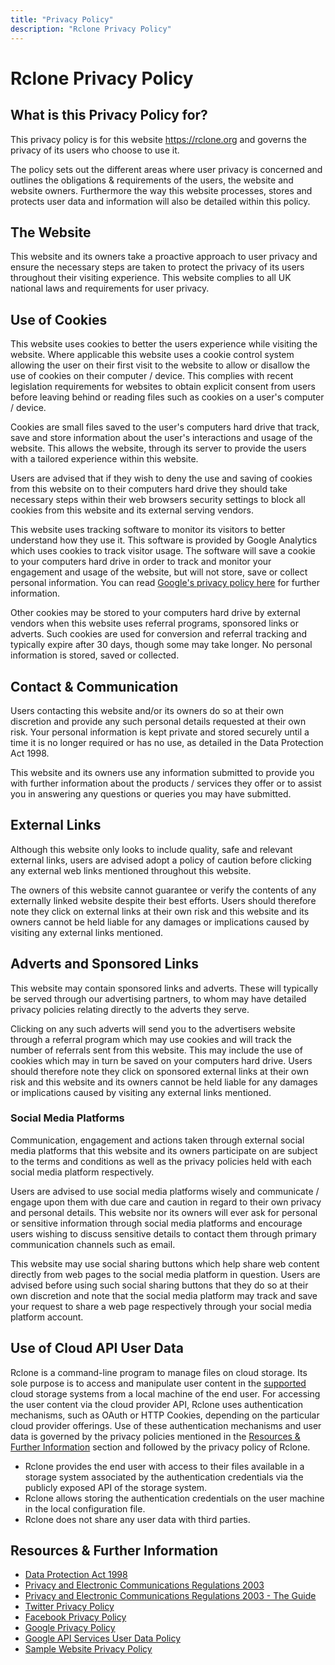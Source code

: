 ```yaml
---
title: "Privacy Policy"
description: "Rclone Privacy Policy"
---
```


# Rclone Privacy Policy #

## What is this Privacy Policy for? ##

This privacy policy is for this website https://rclone.org and governs the
privacy of its users who choose to use it.

The policy sets out the different areas where user privacy is concerned and
outlines the obligations & requirements of the users, the website and website
owners. Furthermore the way this website processes, stores and protects user
data and information will also be detailed within this policy.

## The Website ##

This website and its owners take a proactive approach to user privacy and
ensure the necessary steps are taken to protect the privacy of its users
throughout their visiting experience. This website complies to all UK national
laws and requirements for user privacy.

## Use of Cookies ##

This website uses cookies to better the users experience while visiting the
website. Where applicable this website uses a cookie control system allowing
the user on their first visit to the website to allow or disallow the use of
cookies on their computer / device. This complies with recent legislation
requirements for websites to obtain explicit consent from users before leaving
behind or reading files such as cookies on a user's computer / device.

Cookies are small files saved to the user's computers hard drive that track,
save and store information about the user's interactions and usage of the
website. This allows the website, through its server to provide the users with
a tailored experience within this website.

Users are advised that if they wish to deny the use and saving of cookies from
this website on to their computers hard drive they should take necessary steps
within their web browsers security settings to block all cookies from this
website and its external serving vendors.

This website uses tracking software to monitor its visitors to better
understand how they use it. This software is provided by Google Analytics which
uses cookies to track visitor usage. The software will save a cookie to your
computers hard drive in order to track and monitor your engagement and usage of
the website, but will not store, save or collect personal information. You can
read [Google's privacy policy here](https://www.google.com/privacy.html) for
further information.

Other cookies may be stored to your computers hard drive by external vendors
when this website uses referral programs, sponsored links or adverts. Such
cookies are used for conversion and referral tracking and typically expire
after 30 days, though some may take longer. No personal information is stored,
saved or collected.

## Contact & Communication ##

Users contacting this website and/or its owners do so at their own discretion
and provide any such personal details requested at their own risk. Your
personal information is kept private and stored securely until a time it is no
longer required or has no use, as detailed in the Data Protection Act 1998.

This website and its owners use any information submitted to provide you with
further information about the products / services they offer or to assist you
in answering any questions or queries you may have submitted.

## External Links ##

Although this website only looks to include quality, safe and relevant external
links, users are advised adopt a policy of caution before clicking any external
web links mentioned throughout this website.

The owners of this website cannot guarantee or verify the contents of any
externally linked website despite their best efforts. Users should therefore
note they click on external links at their own risk and this website and its
owners cannot be held liable for any damages or implications caused by visiting
any external links mentioned.

## Adverts and Sponsored Links ##

This website may contain sponsored links and adverts. These will typically be
served through our advertising partners, to whom may have detailed privacy
policies relating directly to the adverts they serve.

Clicking on any such adverts will send you to the advertisers website through a
referral program which may use cookies and will track the number of referrals
sent from this website. This may include the use of cookies which may in turn
be saved on your computers hard drive. Users should therefore note they click
on sponsored external links at their own risk and this website and its owners
cannot be held liable for any damages or implications caused by visiting any
external links mentioned.

### Social Media Platforms ##

Communication, engagement and actions taken through external social media
platforms that this website and its owners participate on are subject to the
terms and conditions as well as the privacy policies held with each social media
platform respectively.

Users are advised to use social media platforms wisely and communicate / engage
upon them with due care and caution in regard to their own privacy and personal
details. This website nor its owners will ever ask for personal or sensitive
information through social media platforms and encourage users wishing to
discuss sensitive details to contact them through primary communication channels
such as email.

This website may use social sharing buttons which help share web content
directly from web pages to the social media platform in question. Users are
advised before using such social sharing buttons that they do so at their own
discretion and note that the social media platform may track and save your
request to share a web page respectively through your social media platform
account.

## Use of Cloud API User Data ##

Rclone is a command-line program to manage files on cloud storage. Its sole
purpose is to access and manipulate user content in the [supported](/overview/)
cloud storage systems from a local machine of the end user. For accessing the
user content via the cloud provider API, Rclone uses authentication mechanisms,
such as OAuth or HTTP Cookies, depending on the particular cloud provider
offerings. Use of these authentication mechanisms and user data is governed by
the privacy policies mentioned in the [Resources & Further Information](/privacy/#resources-further-information)
section and followed by the privacy policy of Rclone.

- Rclone provides the end user with access to their files available in a storage
  system associated by the authentication credentials via the publicly exposed API
  of the storage system.
- Rclone allows storing the authentication credentials on the user machine in the
  local configuration file.
- Rclone does not share any user data with third parties.

## Resources & Further Information ##

- [Data Protection Act 1998](http://www.legislation.gov.uk/ukpga/1998/29/contents)
- [Privacy and Electronic Communications Regulations 2003](http://www.legislation.gov.uk/uksi/2003/2426/contents/made)
- [Privacy and Electronic Communications Regulations 2003 - The Guide](https://ico.org.uk/for-organisations/guide-to-pecr/)
- [Twitter Privacy Policy](https://twitter.com/privacy)
- [Facebook Privacy Policy](https://www.facebook.com/about/privacy/)
- [Google Privacy Policy](https://www.google.com/privacy.html)
- [Google API Services User Data Policy](https://developers.google.com/terms/api-services-user-data-policy)
- [Sample Website Privacy Policy](http://www.jamieking.co.uk/resources/free_sample_privacy_policy.html)
